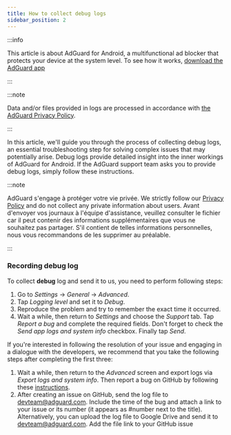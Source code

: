```yaml
---
title: How to collect debug logs
sidebar_position: 2
---
```


:::info

This article is about AdGuard for Android, a multifunctional ad blocker that protects your device at the system level. To see how it works, [download the AdGuard app](https://agrd.io/download-kb-adblock)

:::

:::note

Data and/or files provided in logs are processed in accordance with [the AdGuard Privacy Policy](https://adguard.com/en/privacy.html).

:::

In this article, we'll guide you through the process of collecting debug logs, an essential troubleshooting step for solving complex issues that may potentially arise. Debug logs provide detailed insight into the inner workings of AdGuard for Android. If the AdGuard support team asks you to provide debug logs, simply follow these instructions.

:::note

AdGuard s'engage à protéger votre vie privée. We strictly follow our [Privacy Policy](https://adguard.com/privacy/android.html) and do not collect any private information about users. Avant d'envoyer vos journaux à l'équipe d'assistance, veuillez consulter le fichier car il peut contenir des informations supplémentaires que vous ne souhaitez pas partager. S'il contient de telles informations personnelles, nous vous recommandons de les supprimer au préalable.

:::

### Recording debug log

To collect **debug** log and send it to us, you need to perform following steps:

1. Go to *Settings* → *General* → *Advanced*.
1. Tap *Logging level* and set it to *Debug*.
1. Reproduce the problem and try to remember the exact time it occurred.
1. Wait a while, then return to *Settings* and choose the *Support* tab. Tap *Report a bug* and complete the required fields. Don't forget to check the *Send app logs and system info* checkbox. Finally tap *Send*.

If you're interested in following the resolution of your issue and engaging in a dialogue with the developers, we recommend that you take the following steps after completing the first three:

1. Wait a while, then return to the *Advanced* screen and export logs via *Export logs and system info*. Then report a bug on GitHub by following these [instructions](/guides/report-bugs.md).
1. After creating an issue on GitHub, send the log file to devteam@adguard.com. Include the time of the bug and attach a link to your issue or its number (it appears as #number next to the title). Alternatively, you can upload the log file to Google Drive and send it to devteam@adguard.com. Add the file link to your GitHub issue
